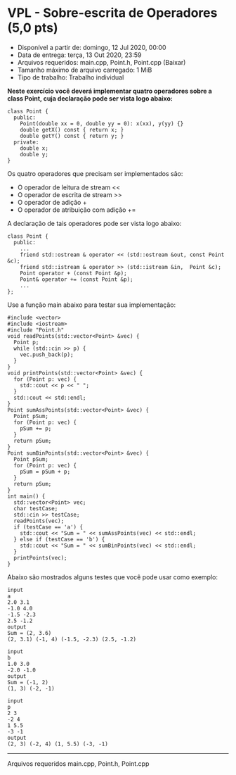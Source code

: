 # VPL - Sobre-escrita de Operadores (5,0 pts)

* Disponível a partir de: domingo, 12 Jul 2020, 00:00
* Data de entrega: terça, 13 Out 2020, 23:59
* Arquivos requeridos: main.cpp, Point.h, Point.cpp (Baixar)
* Tamanho máximo de arquivo carregado: 1 MiB
* Tipo de trabalho: Trabalho individual

**Neste exercício você deverá implementar quatro operadores sobre a class Point, cuja declaração pode ser vista logo abaixo:**

```
class Point {
  public:
    Point(double xx = 0, double yy = 0): x(xx), y(yy) {}
    double getX() const { return x; }
    double getY() const { return y; }
  private:
    double x;
    double y;
}
```

Os quatro operadores que precisam ser implementados são:

* O operador de leitura de stream <<
* O operador de escrita de stream >>
* O operador de adição +
* O operador de atribuição com adição +=

A declaração de tais operadores pode ser vista logo abaixo:

```
class Point {
  public:
    ...
    friend std::ostream & operator << (std::ostream &out, const Point &c);
    friend std::istream & operator >> (std::istream &in,  Point &c);
    Point operator + (const Point &p);
    Point& operator += (const Point &p);
    ...
};
```

Use a função main abaixo para testar sua implementação:

```
#include <vector>
#include <iostream>
#include "Point.h"
void readPoints(std::vector<Point> &vec) {
  Point p;
  while (std::cin >> p) {
    vec.push_back(p);
  }
}
void printPoints(std::vector<Point> &vec) {
  for (Point p: vec) {
    std::cout << p << " ";
  }
  std::cout << std::endl;
}
Point sumAssPoints(std::vector<Point> &vec) {
  Point pSum;
  for (Point p: vec) {
    pSum += p;
  }
  return pSum;
}
Point sumBinPoints(std::vector<Point> &vec) {
  Point pSum;
  for (Point p: vec) {
    pSum = pSum + p;
  }
  return pSum;
}
int main() {
  std::vector<Point> vec;
  char testCase;
  std::cin >> testCase;
  readPoints(vec);
  if (testCase == 'a') {
    std::cout << "Sum = " << sumAssPoints(vec) << std::endl;
  } else if (testCase == 'b') {
    std::cout << "Sum = " << sumBinPoints(vec) << std::endl;
  }
  printPoints(vec);
}
```

Abaixo são mostrados alguns testes que você pode usar como exemplo:

```
input
a
2.0 3.1
-1.0 4.0
-1.5 -2.3
2.5 -1.2
output
Sum = (2, 3.6)
(2, 3.1) (-1, 4) (-1.5, -2.3) (2.5, -1.2)

input
b
1.0 3.0
-2.0 -1.0
output
Sum = (-1, 2)
(1, 3) (-2, -1)

input
p
2 3
-2 4
1 5.5
-3 -1
output
(2, 3) (-2, 4) (1, 5.5) (-3, -1)
```

---
Arquivos requeridos
main.cpp, Point.h, Point.cpp
